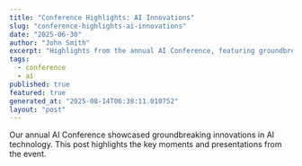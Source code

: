 ```yaml
---
title: "Conference Highlights: AI Innovations"
slug: "conference-highlights-ai-innovations"
date: "2025-06-30"
author: "John Smith"
excerpt: "Highlights from the annual AI Conference, featuring groundbreaking innovations."
tags:
  - conference
  - ai
published: true
featured: true
generated_at: "2025-08-14T06:38:11.010752"
layout: "post"
---
```


Our annual AI Conference showcased groundbreaking innovations in AI technology. This post highlights the key moments and presentations from the event.